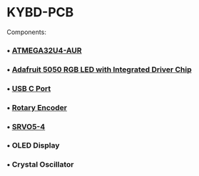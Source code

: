 # KYBD-PCB

Components:

### • [ATMEGA32U4-AUR](https://www.digikey.com/en/products/detail/microchip-technology/ATMEGA32U4-AUR/2238241) 
### • [Adafruit 5050 RGB LED with Integrated Driver Chip](https://www.snapeda.com/parts/ADA1655/Adafruit%20Industries/view-part/)
### • [USB C Port](https://www.snapeda.com/parts/10118192-0001LF/Amphenol/view-part/)
### • [Rotary Encoder](https://www.snapeda.com/parts/PEC11R-4215F-S0024/Bourns/view-part/)
### • [SRVO5-4](https://www.snapeda.com/parts/SRV05-4.TCT/Semtech%20Corporation/view-part/)
### • OLED Display
### • Crystal Oscillator 


